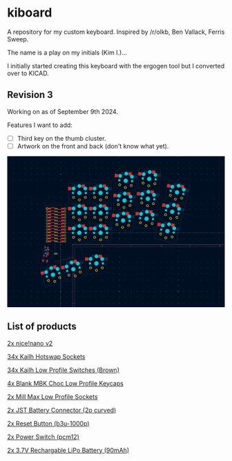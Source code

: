 # kiboard
A repository for my custom keyboard. Inspired by /r/olkb, Ben Vallack, Ferris Sweep.

The name is a play on my initials (Kim I.)...

I initially started creating this keyboard with the ergogen tool but I converted over to KICAD. 

## Revision 3

Working on as of September 9th 2024.

Features I want to add:
- [ ] Third key on the thumb cluster.
- [ ] Artwork on the front and back (don't know what yet).

![KIBOARD rev.3](./assets/rev3.png)

## List of products

[2x nice!nano v2](https://splitkb.com/products/nice-nano?variant=39408154116173)

[34x Kailh Hotswap Sockets](https://www.aliexpress.com/item/33023283633.html)

[34x Kailh Low Profile Switches (Brown)](https://www.aliexpress.com/item/32959996455.html)

[4x Blank MBK Choc Low Profile Keycaps](https://splitkb.com/products/blank-mbk-choc-low-profile-keycaps?variant=31811487039565)

[2x Mill Max Low Profile Sockets](https://splitkb.com/products/mill-max-low-profile-sockets?variant=31945995845709)

[2x JST Battery Connector (2p curved)](https://www.aliexpress.com/item/1005002096347570.html)

[2x Reset Button (b3u-1000p)](https://www.aliexpress.com/item/1005002267741606.html)

[2x Power Switch (pcm12)](https://www.aliexpress.com/item/4000685483225.html?)

[2x 3.7V Rechargable LiPo Battery (90mAh)](https://www.ebay.co.uk/itm/195234783901)

